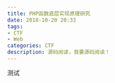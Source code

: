 ```yaml
---
title: PHP函数底层实现原理研究
date: 2018-10-20 20:33
tags:
- CTF
- Web
categories: CTF
description: 源码阅读，我要源码阅读！
---
```


测试